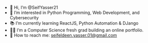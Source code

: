 - 👋 Hi, I’m @SeifYasser21
- 🐍 I’m interested in Python Programming, Web Development, and Cybersecurity
- 📚 I’m currently learning ReactJS, Python Automation & DJango
- 🧑‍💻 I’m a Computer Science fresh grad building an online portfolio.
- 📧 How to reach me: seifeldeen.yasser.01@gmail.com

<!---
SeifYasser21/SeifYasser21 is a ✨ special ✨ repository because its `README.md` (this file) appears on your GitHub profile.
You can click the Preview link to take a look at your changes.
--->
